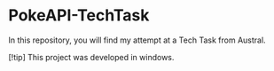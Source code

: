 # PokeAPI-TechTask
In this repository, you will find my attempt at a Tech Task from Austral.

[!tip] This project was developed in windows. 
